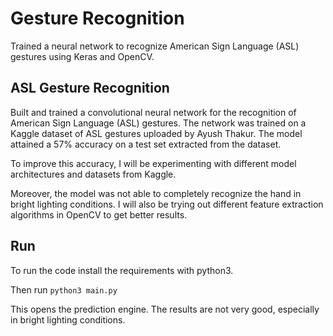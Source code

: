 # Gesture Recognition

Trained a neural network to recognize American Sign Language (ASL) gestures using Keras and OpenCV.

## ASL Gesture Recognition

Built and trained a convolutional neural network for the recognition of American Sign Language (ASL) gestures. The network was trained on a Kaggle dataset of ASL gestures uploaded by Ayush Thakur.
The model attained a 57% accuracy on a test set extracted from the dataset.

To improve this accuracy, I will be experimenting with different model architectures and datasets from
Kaggle.

Moreover, the model was not able to completely recognize the hand in bright lighting conditions.
I will also be trying out different feature extraction algorithms in OpenCV to get better results.

## Run

To run the code install the requirements with python3.

Then run ```python3 main.py```

This opens the prediction engine. The results are not very good, especially in bright lighting conditions.
